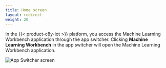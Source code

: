 ```yaml
---
title: Home screen
layout: redirect
weight: 20
---
```


In the {{< product-c8y-iot >}} platform, you access the Machine Learning Workbench application through the app switcher. Clicking **Machine Learning Workbench** in the app switcher will open the Machine Learning Workbench application.

![App Switcher screen](/images/zementis/mlw-app-home-screen.png)
